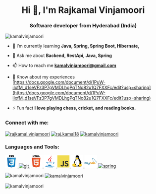 <h1 align="center">Hi 👋, I'm Rajkamal Vinjamoori</h1>
<h3 align="center">Software developer from Hyderabad (India)</h3>

<p align="left"> <img src="https://komarev.com/ghpvc/?username=kamalvinjamoori&label=Profile%20views&color=0e75b6&style=flat" alt="kamalvinjamoori" /> </p>

- 🌱 I’m currently learning **Java, Spring, Spring Boot, Hibernate,**

- 💬 Ask me about **Backend, RestApi, Java, Spring**

- 📫 How to reach me **kamalvinjamoori@gmail.com**

- 📄 Know about my experiences [https://docs.google.com/document/d/1PuW-iIxfM_d1seVFz3P7gVMDLhgPqTNo82u1Q7FXXFc/edit?usp=sharing](https://docs.google.com/document/d/1PuW-iIxfM_d1seVFz3P7gVMDLhgPqTNo82u1Q7FXXFc/edit?usp=sharing)

- ⚡ Fun fact **I love playing chess, cricket, and reading books.**

<h3 align="left">Connect with me:</h3>
<p align="left">
<a href="https://www.linkedin.com/in/rajkamal-vinjamoori/" target="blank"><img align="center" src="https://raw.githubusercontent.com/rahuldkjain/github-profile-readme-generator/master/src/images/icons/Social/linked-in-alt.svg" alt="rajkamal vinjamoori" height="30" width="40" /></a>
<a href="https://instagram.com/raj.kamal18" target="blank"><img align="center" src="https://raw.githubusercontent.com/rahuldkjain/github-profile-readme-generator/master/src/images/icons/Social/instagram.svg" alt="raj.kamal18" height="30" width="40" /></a>
<a href="https://www.hackerrank.com/kamalvinjamoori" target="blank"><img align="center" src="https://raw.githubusercontent.com/rahuldkjain/github-profile-readme-generator/master/src/images/icons/Social/hackerrank.svg" alt="kamalvinjamoori" height="30" width="40" /></a>
</p>

<h3 align="left">Languages and Tools:</h3>
<p align="left"> <a href="https://www.w3schools.com/css/" target="_blank" rel="noreferrer"> <img src="https://raw.githubusercontent.com/devicons/devicon/master/icons/css3/css3-original-wordmark.svg" alt="css3" width="40" height="40"/> </a> <a href="https://git-scm.com/" target="_blank" rel="noreferrer"> <img src="https://www.vectorlogo.zone/logos/git-scm/git-scm-icon.svg" alt="git" width="40" height="40"/> </a> <a href="https://www.w3.org/html/" target="_blank" rel="noreferrer"> <img src="https://raw.githubusercontent.com/devicons/devicon/master/icons/html5/html5-original-wordmark.svg" alt="html5" width="40" height="40"/> </a> <a href="https://www.java.com" target="_blank" rel="noreferrer"> <img src="https://raw.githubusercontent.com/devicons/devicon/master/icons/java/java-original.svg" alt="java" width="40" height="40"/> </a> <a href="https://developer.mozilla.org/en-US/docs/Web/JavaScript" target="_blank" rel="noreferrer"> <img src="https://raw.githubusercontent.com/devicons/devicon/master/icons/javascript/javascript-original.svg" alt="javascript" width="40" height="40"/> </a> <a href="https://www.linux.org/" target="_blank" rel="noreferrer"> <img src="https://raw.githubusercontent.com/devicons/devicon/master/icons/linux/linux-original.svg" alt="linux" width="40" height="40"/> </a> <a href="https://www.mysql.com/" target="_blank" rel="noreferrer"> <img src="https://raw.githubusercontent.com/devicons/devicon/master/icons/mysql/mysql-original-wordmark.svg" alt="mysql" width="40" height="40"/> </a> <a href="https://spring.io/" target="_blank" rel="noreferrer"> <img src="https://www.vectorlogo.zone/logos/springio/springio-icon.svg" alt="spring" width="40" height="40"/> </a> </p>

<p><img align="left" src="https://github-readme-stats.vercel.app/api/top-langs?username=kamalvinjamoori&show_icons=true&locale=en&layout=compact" alt="kamalvinjamoori" /></p>

<p>&nbsp;<img align="center" src="https://github-readme-stats.vercel.app/api?username=kamalvinjamoori&show_icons=true&locale=en" alt="kamalvinjamoori" /></p>

<p><img align="center" src="https://github-readme-streak-stats.herokuapp.com/?user=kamalvinjamoori&" alt="kamalvinjamoori" /></p>

